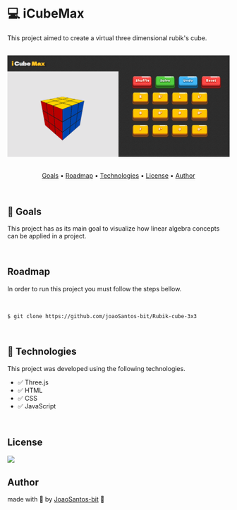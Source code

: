 # :computer: iCubeMax  
<p>This project aimed to create a virtual three dimensional rubik's cube.</p>
<br>


<div align="center">
  <img src="https://github.com/joaoSantos-bit/Rubik-cube-3x3/blob/main/cubomagico.gif" alt="rubik cube introduction gif">
</div>
<br>

<p align="center">
  <a href="#goals">Goals</a> •
  <a href="#roadmap">Roadmap</a> • 
  <a href="#technologies">Technologies</a> • 
  <a href="#license">License</a> • 
  <a href="#author">Author</a>
</p>
<br>

## :checkered_flag: Goals
<p> This project has as its main goal to visualize how linear algebra concepts can be applied in a project. </p>
<br>

## Roadmap
<p> In order to run this project you must follow the steps bellow. </p>
<br>

~~~Shell
$ git clone https://github.com/joaoSantos-bit/Rubik-cube-3x3
~~~
<br>

## :rocket: Technologies
<p>This project was developed using the following technologies.</p>

* :white_check_mark: Three.js
* :white_check_mark: HTML
* :white_check_mark: CSS
* :white_check_mark: JavaScript
<br>

## License
<img src="https://img.shields.io/github/license/Rocketseat/unform"/>
<br>

## Author
made with :blue_heart: by <a href="https://github.com/joaoSantos-bit">JoaoSantos-bit</a> :wave:
